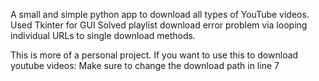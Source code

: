 A small and simple python app to download all types of YouTube videos.
Used Tkinter for GUI
Solved playlist download error problem via looping individual URLs to single download methods.

This is more of a personal project.
If you want to use this to download youtube videos: Make sure to change the download path in line 7
